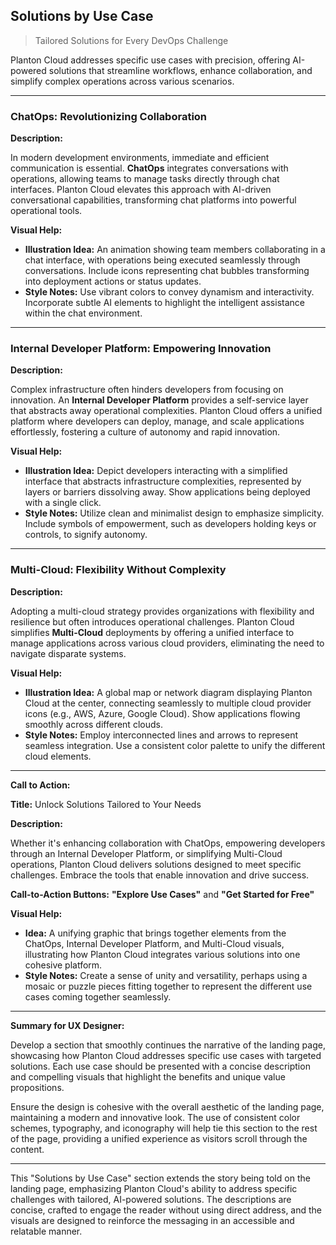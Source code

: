 ## Solutions by Use Case

> Tailored Solutions for Every DevOps Challenge

Planton Cloud addresses specific use cases with precision, offering AI-powered solutions that streamline workflows,
enhance collaboration, and simplify complex operations across various scenarios.

---

### **ChatOps: Revolutionizing Collaboration**

**Description:**

In modern development environments, immediate and efficient communication is essential. **ChatOps** integrates
conversations with operations, allowing teams to manage tasks directly through chat interfaces. Planton Cloud elevates
this approach with AI-driven conversational capabilities, transforming chat platforms into powerful operational tools.

**Visual Help:**

- **Illustration Idea:** An animation showing team members collaborating in a chat interface, with operations being
  executed seamlessly through conversations. Include icons representing chat bubbles transforming into deployment
  actions or status updates.
- **Style Notes:** Use vibrant colors to convey dynamism and interactivity. Incorporate subtle AI elements to highlight
  the intelligent assistance within the chat environment.

---

### **Internal Developer Platform: Empowering Innovation**

**Description:**

Complex infrastructure often hinders developers from focusing on innovation. An **Internal Developer Platform** provides
a self-service layer that abstracts away operational complexities. Planton Cloud offers a unified platform where
developers can deploy, manage, and scale applications effortlessly, fostering a culture of autonomy and rapid
innovation.

**Visual Help:**

- **Illustration Idea:** Depict developers interacting with a simplified interface that abstracts infrastructure
  complexities, represented by layers or barriers dissolving away. Show applications being deployed with a single click.
- **Style Notes:** Utilize clean and minimalist design to emphasize simplicity. Include symbols of empowerment, such as
  developers holding keys or controls, to signify autonomy.

---

### **Multi-Cloud: Flexibility Without Complexity**

**Description:**

Adopting a multi-cloud strategy provides organizations with flexibility and resilience but often introduces operational
challenges. Planton Cloud simplifies **Multi-Cloud** deployments by offering a unified interface to manage applications
across various cloud providers, eliminating the need to navigate disparate systems.

**Visual Help:**

- **Illustration Idea:** A global map or network diagram displaying Planton Cloud at the center, connecting seamlessly
  to multiple cloud provider icons (e.g., AWS, Azure, Google Cloud). Show applications flowing smoothly across different
  clouds.
- **Style Notes:** Employ interconnected lines and arrows to represent seamless integration. Use a consistent color
  palette to unify the different cloud elements.

---

**Call to Action:**

**Title:** Unlock Solutions Tailored to Your Needs

**Description:**

Whether it's enhancing collaboration with ChatOps, empowering developers through an Internal Developer Platform, or
simplifying Multi-Cloud operations, Planton Cloud delivers solutions designed to meet specific challenges. Embrace the
tools that enable innovation and drive success.

**Call-to-Action Buttons:** **"Explore Use Cases"** and **"Get Started for Free"**

**Visual Help:**

- **Idea:** A unifying graphic that brings together elements from the ChatOps, Internal Developer Platform, and
  Multi-Cloud visuals, illustrating how Planton Cloud integrates various solutions into one cohesive platform.
- **Style Notes:** Create a sense of unity and versatility, perhaps using a mosaic or puzzle pieces fitting together to
  represent the different use cases coming together seamlessly.

---

**Summary for UX Designer:**

Develop a section that smoothly continues the narrative of the landing page, showcasing how Planton Cloud addresses
specific use cases with targeted solutions. Each use case should be presented with a concise description and compelling
visuals that highlight the benefits and unique value propositions.

Ensure the design is cohesive with the overall aesthetic of the landing page, maintaining a modern and innovative look.
The use of consistent color schemes, typography, and iconography will help tie this section to the rest of the page,
providing a unified experience as visitors scroll through the content.

---

This "Solutions by Use Case" section extends the story being told on the landing page, emphasizing Planton Cloud's
ability to address specific challenges with tailored, AI-powered solutions. The descriptions are concise, crafted to
engage the reader without using direct address, and the visuals are designed to reinforce the messaging in an accessible
and relatable manner.
